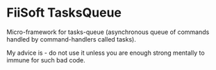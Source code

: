 # FiiSoft TasksQueue

Micro-framework for tasks-queue (asynchronous queue of commands handled by command-handlers called tasks).

My advice is - do not use it unless you are enough strong mentally to immune for such bad code. 
